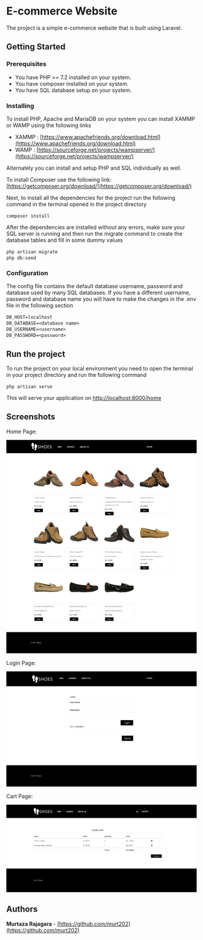 # E-commerce Website

The project is a simple e-commerce website that is built using Laravel.

## Getting Started

### Prerequisites

* You have PHP >= 7.2 installed on your system.
* You have composer installed on your system.
* You have SQL database setup on your system.

### Installing

To install PHP, Apache and MariaDB on your system you can install XAMMP or WAMP using the following links

* XAMMP : [https://www.apachefriends.org/download.html](https://www.apachefriends.org/download.html)
* WAMP : [https://sourceforge.net/projects/wampserver/](https://sourceforge.net/projects/wampserver/)

Alternately you can install and setup PHP and SQL individually as well.  

To install Composer use the following link: [https://getcomposer.org/download/](https://getcomposer.org/download/)

Next, to install all the dependencies for the project run the following command in the terminal opened in the project directory
```
composer install
```

After the dependencies are installed without any errors, make sure your SQL server is running and then run the migrate command to create the database tables and fill in some dummy values

```
php artisan migrate 
php db:seed
```
### Configuration

The config file contains the default database username, password and database used by many SQL databases. If you have a different username, password and database name you will have to make the changes in the .env file in the following section

```
DB_HOST=localhost
DB_DATABASE=<database name>
DB_USERNAME=<username>
DB_PASSWORD=<password>
```


## Run the project 

To run the project on your local environment you need to open the terminal in your project directory and run the following command

```
php artisan serve
```

This will serve your application on [http://localhost:8000/home](http://localhost:8000/home)

## Screenshots

Home Page:

![Home Page](/images/home.png)

Login Page:

![Login Page](/images/login.png)

Cart Page:

![Cart Page](/images/cart.png)

## Authors

**Murtaza Rajagara** - [https://github.com/murt202](https://github.com/murt202)


